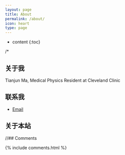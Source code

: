 ```yaml
---
layout: page
title: About
permalink: /about/
icon: heart
type: page
---
```


* content
{:toc}



/*
## 关于我

Tianjun Ma, Medical Physics Resident at Cleveland Clinic

## 联系我

* [Email](physicistma@gmail.com)


## 关于本站


//## Comments

{% include comments.html %}
